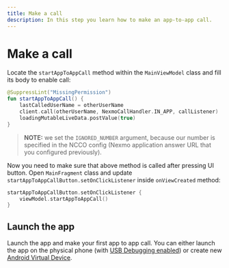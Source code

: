 ```yaml
---
title: Make a call
description: In this step you learn how to make an app-to-app call.
---
```


# Make a call

Locate the `startAppToAppCall` method within the `MainViewModel` class and fill its body to enable call:

```kotlin
@SuppressLint("MissingPermission")
fun startAppToAppCall() {
    lastCalledUserName = otherUserName
    client.call(otherUserName, NexmoCallHandler.IN_APP, callListener)
    loadingMutableLiveData.postValue(true)
}
```

> **NOTE:** we set the `IGNORED_NUMBER` argument, because our number is specified in the NCCO config (Nexmo application answer URL that you configured previously).

Now you need to make sure that above method is called after pressing UI button. Open `MainFragment` class and update `startAppToAppCallButton.setOnClickListener` inside `onViewCreated` method:

```kotlin
startAppToAppCallButton.setOnClickListener {
    viewModel.startAppToAppCall()
}
```

## Launch the app

Launch the app and make your first app to app call. You can either launch the app on the physical phone (with [USB Debugging enabled](https://developer.android.com/studio/debug/dev-options#enable)) or create new [Android Virtual Device](https://developer.android.com/studio/run/managing-avds).
